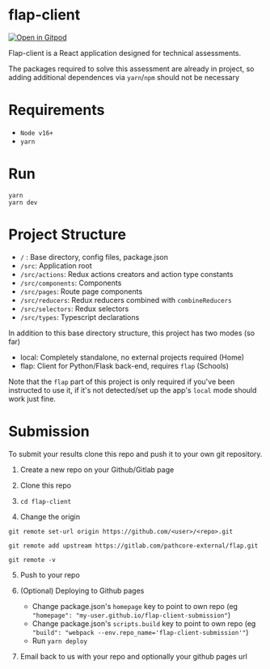 # flap-client

[![Open in Gitpod](https://gitpod.io/button/open-in-gitpod.svg)](https://gitpod.io/#https://github.com/KarlTheCool/flap-client)

Flap-client is a React application designed for technical assessments.

The packages required to solve this assessment are already in project, so adding additional dependences via `yarn`/`npm` should not be necessary

# Requirements

- `Node v16+`
- `yarn`

# Run

```
yarn
yarn dev
```

# Project Structure

- `/` : Base directory, config files, package.json
- `/src`: Application root
- `/src/actions`: Redux actions creators and action type constants
- `/src/components`: Components
- `/src/pages`: Route page components
- `/src/reducers`: Redux reducers combined with `combineReducers`
- `/src/selectors`: Redux selectors
- `/src/types`: Typescript declarations

In addition to this base directory structure, this project has two modes (so far)

- local: Completely standalone, no external projects required (Home)
- flap: Client for Python/Flask back-end, requires `flap` (Schools)

Note that the `flap` part of this project is only required if you've been instructed to use it, if it's not detected/set up the app's `local` mode should work just fine.

# Submission

To submit your results clone this repo and push it to your own git repository.

1. Create a new repo on your Github/Gitlab page

2. Clone this repo

3. `cd flap-client`

4. Change the origin

```
git remote set-url origin https://github.com/<user>/<repo>.git

git remote add upstream https://gitlab.com/pathcore-external/flap.git

git remote -v
```

5. Push to your repo

6. (Optional) Deploying to Github pages

   - Change package.json's `homepage` key to point to own repo (eg `"homepage": "my-user.github.io/flap-client-submission"`)
   - Change package.json's `scripts.build` key to point to own repo (eg `"build": "webpack --env.repo_name='flap-client-submission'"`)
   - Run `yarn deploy`

7. Email back to us with your repo and optionally your github pages url
